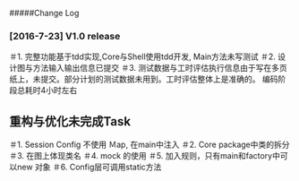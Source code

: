 #####Change Log

### [2016-7-23] V1.0 release
＃1. 完整功能基于tdd实现,Core与Shell使用tdd开发, Main方法未写测试
＃2. 设计图与方法输入输出信息已提交
＃3. 测试数据与工时评估执行信息由于写在多页纸上，未提交。部分计划的测试数据未用到。工时评估整体上是准确的。
  编码阶段总耗时4小时左右
## 重构与优化未完成Task
＃1. Session Config 不使用 Ｍap, 在main中注入
＃2. Core package中类的拆分
＃3. 在图上体现类名
＃4. mock 的使用
＃5. 加入规则，只有main和factory中可以new 对象
＃6. Config层可调用static方法